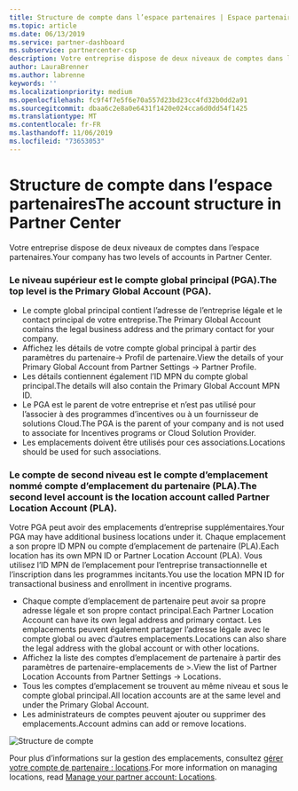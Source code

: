```yaml
---
title: Structure de compte dans l’espace partenaires | Espace partenaires
ms.topic: article
ms.date: 06/13/2019
ms.service: partner-dashboard
ms.subservice: partnercenter-csp
description: Votre entreprise dispose de deux niveaux de comptes dans l’espace partenaires.
author: LauraBrenner
ms.author: labrenne
keywords: ''
ms.localizationpriority: medium
ms.openlocfilehash: fc9f4f7e5f6e70a557d23bd23cc4fd32b0dd2a91
ms.sourcegitcommit: dbaa6c2e8a0e6431f1420e024cca6d0dd54f1425
ms.translationtype: MT
ms.contentlocale: fr-FR
ms.lasthandoff: 11/06/2019
ms.locfileid: "73653053"
---
```

# <a name="the-account-structure-in-partner-center"></a><span data-ttu-id="23630-103">Structure de compte dans l’espace partenaires</span><span class="sxs-lookup"><span data-stu-id="23630-103">The account structure in Partner Center</span></span>

<span data-ttu-id="23630-104">Votre entreprise dispose de deux niveaux de comptes dans l’espace partenaires.</span><span class="sxs-lookup"><span data-stu-id="23630-104">Your company has two levels of accounts in Partner Center.</span></span> 

### <a name="the-top-level-is-the-primary-global-account-pga"></a><span data-ttu-id="23630-105">Le niveau supérieur est le compte global principal (PGA).</span><span class="sxs-lookup"><span data-stu-id="23630-105">The top level is the Primary Global Account (PGA).</span></span>

- <span data-ttu-id="23630-106">Le compte global principal contient l’adresse de l’entreprise légale et le contact principal de votre entreprise.</span><span class="sxs-lookup"><span data-stu-id="23630-106">The Primary Global Account contains the legal business address and the primary contact for your company.</span></span> 
- <span data-ttu-id="23630-107">Affichez les détails de votre compte global principal à partir des paramètres du partenaire-> Profil de partenaire.</span><span class="sxs-lookup"><span data-stu-id="23630-107">View the details of your Primary Global Account from Partner Settings -> Partner Profile.</span></span>
- <span data-ttu-id="23630-108">Les détails contiennent également l’ID MPN du compte global principal.</span><span class="sxs-lookup"><span data-stu-id="23630-108">The details will also contain the Primary Global Account MPN ID.</span></span> 
- <span data-ttu-id="23630-109">Le PGA est le parent de votre entreprise et n’est pas utilisé pour l’associer à des programmes d’incentives ou à un fournisseur de solutions Cloud.</span><span class="sxs-lookup"><span data-stu-id="23630-109">The PGA is the parent of your company and is not used to associate for Incentives programs or Cloud Solution Provider.</span></span> 
- <span data-ttu-id="23630-110">Les emplacements doivent être utilisés pour ces associations.</span><span class="sxs-lookup"><span data-stu-id="23630-110">Locations should be used for such associations.</span></span>

### <a name="the-second-level-account-is-the-location-account-called-partner-location-account-pla"></a><span data-ttu-id="23630-111">Le compte de second niveau est le compte d’emplacement nommé compte d’emplacement du partenaire (PLA).</span><span class="sxs-lookup"><span data-stu-id="23630-111">The second level account is the location account called Partner Location Account (PLA).</span></span>

<span data-ttu-id="23630-112">Votre PGA peut avoir des emplacements d’entreprise supplémentaires.</span><span class="sxs-lookup"><span data-stu-id="23630-112">Your PGA may have additional business locations under it.</span></span> <span data-ttu-id="23630-113">Chaque emplacement a son propre ID MPN ou compte d’emplacement de partenaire (PLA).</span><span class="sxs-lookup"><span data-stu-id="23630-113">Each location has its own MPN ID or Partner Location Account (PLA).</span></span> <span data-ttu-id="23630-114">Vous utilisez l’ID MPN de l’emplacement pour l’entreprise transactionnelle et l’inscription dans les programmes incitants.</span><span class="sxs-lookup"><span data-stu-id="23630-114">You use the location MPN ID for transactional business and enrollment in incentive programs.</span></span>

- <span data-ttu-id="23630-115">Chaque compte d’emplacement de partenaire peut avoir sa propre adresse légale et son propre contact principal.</span><span class="sxs-lookup"><span data-stu-id="23630-115">Each Partner Location Account can have its own legal address and primary contact.</span></span> <span data-ttu-id="23630-116">Les emplacements peuvent également partager l’adresse légale avec le compte global ou avec d’autres emplacements.</span><span class="sxs-lookup"><span data-stu-id="23630-116">Locations can also share the legal address with the global account or with other locations.</span></span>
- <span data-ttu-id="23630-117">Affichez la liste des comptes d’emplacement de partenaire à partir des paramètres de partenaire-emplacements de >.</span><span class="sxs-lookup"><span data-stu-id="23630-117">View the list of Partner Location Accounts from Partner Settings -> Locations.</span></span>
- <span data-ttu-id="23630-118">Tous les comptes d’emplacement se trouvent au même niveau et sous le compte global principal.</span><span class="sxs-lookup"><span data-stu-id="23630-118">All location accounts are at the same level and under the Primary Global Account.</span></span>
- <span data-ttu-id="23630-119">Les administrateurs de comptes peuvent ajouter ou supprimer des emplacements.</span><span class="sxs-lookup"><span data-stu-id="23630-119">Account admins can add or remove locations.</span></span>

![Structure de compte](images/accountstructure.png)

<span data-ttu-id="23630-121">Pour plus d’informations sur la gestion des emplacements, consultez [gérer votre compte de partenaire : locations](manage-locations.md).</span><span class="sxs-lookup"><span data-stu-id="23630-121">For more information on managing locations, read [Manage your partner account: Locations](manage-locations.md).</span></span> 




















